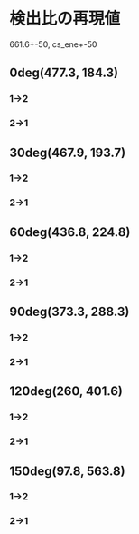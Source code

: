# 検出比の再現値
661.6+-50, cs_ene+-50
## 0deg(477.3, 184.3)
### 1->2

### 2->1

## 30deg(467.9, 193.7)
### 1->2

### 2->1

## 60deg(436.8, 224.8)
### 1->2

### 2->1

## 90deg(373.3, 288.3)
### 1->2

### 2->1

## 120deg(260, 401.6)
### 1->2

### 2->1

## 150deg(97.8, 563.8)
### 1->2

### 2->1

